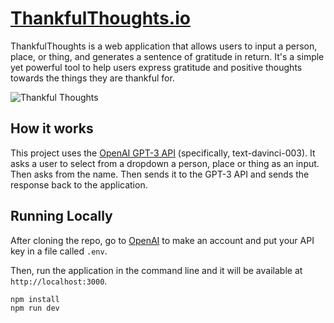# [ThankfulThoughts.io](https://thankfulthoughts.io/)

ThankfulThoughts is a web application that allows users to input a person, place, or thing, and generates a sentence of gratitude in return. It's a simple yet powerful tool to help users express gratitude and positive thoughts towards the things they are thankful for.

![Thankful Thoughts](demo/demo.gif)


## How it works

This project uses the [OpenAI GPT-3 API](https://openai.com/api/) (specifically, text-davinci-003). It asks a user to select from a dropdown a person, place or thing as an input. Then asks from the name. Then sends it to the GPT-3 API  and sends the response back to the application.

## Running Locally

After cloning the repo, go to [OpenAI](https://beta.openai.com/account/api-keys) to make an account and put your API key in a file called `.env`.

Then, run the application in the command line and it will be available at `http://localhost:3000`.

```bash
npm install
npm run dev
```
